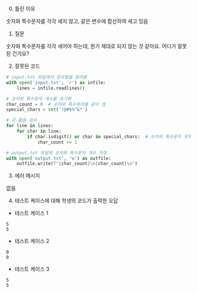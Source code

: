0. 틀린 이유

숫자와 특수문자를 각각 세지 않고, 같은 변수에 합산하여 세고 있음

1. 질문

숫자와 특수문자를 각각 세어야 하는데, 뭔가 제대로 되지 않는 것 같아요. 어디가 잘못된 건가요?

2. 잘못된 코드

```python
# input.txt 파일에서 문자열을 읽어옴
with open('input.txt', 'r') as infile:
    lines = infile.readlines()

# 숫자와 특수문자 개수를 초기화
char_count = 0  # 숫자와 특수문자를 같이 셈
special_chars = set('!@#$%^&*')

# 각 줄을 검사
for line in lines:
    for char in line:
        if char.isdigit() or char in special_chars:  # 숫자와 특수문자 모두 같은 변수 사용
            char_count += 1

# output.txt 파일에 숫자와 특수문자 개수 저장
with open('output.txt', 'w') as outfile:
    outfile.write(f"{char_count}\n{char_count}\n")
```

3. 에러 메시지

없음

4. 테스트 케이스에 대해 학생의 코드가 출력한 오답

- 테스트 케이스 1

```
5
5
```

- 테스트 케이스 2

```
0
0
```

- 테스트 케이스 3

```
5
5
```